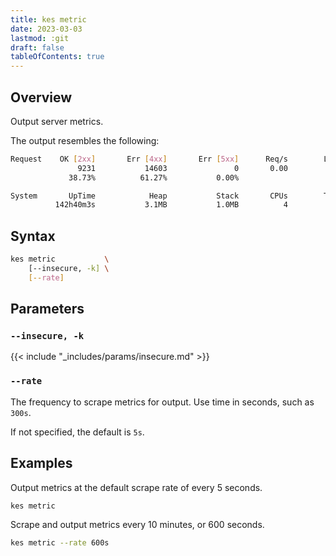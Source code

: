```yaml
---
title: kes metric
date: 2023-03-03
lastmod: :git
draft: false
tableOfContents: true
---
```


## Overview

Output server metrics.

The output resembles the following:

```sh
Request    OK [2xx]       Err [4xx]       Err [5xx]      Req/s        Latency
               9231           14603               0       0.00           13ms
             38.73%          61.27%           0.00%

System       UpTime            Heap           Stack       CPUs        Threads
          142h40m3s           3.1MB           1.0MB          4             19
```

## Syntax

```sh
kes metric           \
    [--insecure, -k] \
    [--rate]
```
## Parameters

### `--insecure, -k`

{{< include "_includes/params/insecure.md" >}}

### `--rate`

The frequency to scrape metrics for output.
Use time in seconds, such as `300s`.

If not specified, the default is `5s`.

## Examples

Output metrics at the default scrape rate of every 5 seconds.

```sh {.copy}
kes metric
```

Scrape and output metrics every 10 minutes, or 600 seconds.

```sh {.copy}
kes metric --rate 600s
```